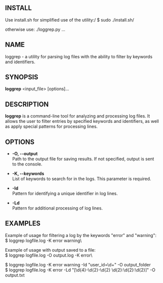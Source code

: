 ## INSTALL
Use install.sh for simplified use of the utility:/
$ sudo ./install.sh/

otherwise use:
./loggrep.py ...


## NAME
loggrep - a utility for parsing log files with the ability to filter by keywords and identifiers.

## SYNOPSIS
**loggrep** <input_file> [options]...

## DESCRIPTION
**loggrep** is a command-line tool for analyzing and processing log files. It allows the user to filter entries by specified keywords and identifiers, as well as apply special patterns for processing lines.

## OPTIONS
- **-O, --output** <file>\
  Path to the output file for saving results. If not specified, output is sent to the console.

- **-K, --keywords** <keywords> <keywords>\
  List of keywords to search for in the logs. This parameter is required.

- **-Id** <pattern>\
  Pattern for identifying a unique identifier in log lines.

- **-Ld** <pattern>\
  Pattern for additional processing of log lines.

## EXAMPLES

Example of usage for filtering a log by the keywords "error" and "warning":\
$ loggrep logfile.log -K error warning\

Example of usage with output saved to a file:\
$ loggrep logfile.log -O output.log -K error\

$ loggrep logfile.log -K error warning -Id "user_id=\d+" -O output_folder\
$ loggrep logfile.log -K error -Ld "\[\d{4}-\d{2}-\d{2} \d{2}:\d{2}:\d{2}\]" -O output.txt

